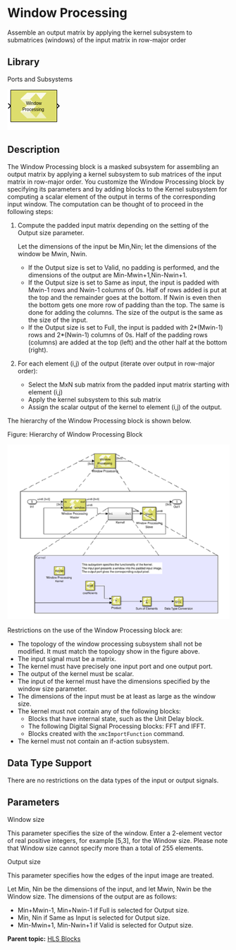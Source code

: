# Window Processing

Assemble an output matrix by applying the kernel subsystem to
submatrices (windows) of the input matrix in row-major order

## Library

Ports and Subsystems

![](./Images/block.png)

## Description

The Window Processing block is a masked subsystem for assembling an
output matrix by applying a kernel subsystem to sub matrices of the
input matrix in row-major order. You customize the Window Processing
block by specifying its parameters and by adding blocks to the Kernel
subsystem for computing a scalar element of the output in terms of the
corresponding input window. The computation can be thought of to proceed
in the following steps:

1.  Compute the padded input matrix depending on the setting of the
    Output size parameter.

    Let the dimensions of the input be Min,Nin; let the dimensions of
    the window be Mwin, Nwin.

    - If the Output size is set to Valid, no padding is performed, and
      the dimensions of the output are Min-Mwin+1,Nin-Nwin+1.
    - If the Output size is set to Same as input, the input is padded
      with Mwin-1 rows and Nwin-1 columns of 0s. Half of rows added is
      put at the top and the remainder goes at the bottom. If Nwin is
      even then the bottom gets one more row of padding than the top.
      The same is done for adding the columns. The size of the output is
      the same as the size of the input.
    - If the Output size is set to Full, the input is padded with
      2\*(Mwin-1) rows and 2\*(Nwin-1) columns of 0s. Half of the
      padding rows (columns) are added at the top (left) and the other
      half at the bottom (right).

2.  For each element (i,j) of the output (iterate over output in
    row-major order):
    - Select the MxN sub matrix from the padded input matrix starting
      with element (i,j)
    - Apply the kernel subsystem to this sub matrix
    - Assign the scalar output of the kernel to element (i,j) of the
      output.

The hierarchy of the Window Processing block is shown below.

Figure: Hierarchy of Window Processing Block

![](./Images/ogo1532103642853.png)

Restrictions on the use of the Window Processing block are:

- The topology of the window processing subsystem shall not be modified.
  It must match the topology show in the figure above.
- The input signal must be a matrix.
- The kernel must have precisely one input port and one output port.
- The output of the kernel must be scalar.
- The input of the kernel must have the dimensions specified by the
  window size parameter.
- The dimensions of the input must be at least as large as the window
  size.
- The kernel must not contain any of the following blocks:
  - Blocks that have internal state, such as the Unit Delay block.
  - The following Digital Signal Processing blocks: FFT and IFFT.
  - Blocks created with the `xmcImportFunction` command.
- The kernel must not contain an if-action subsystem.

## Data Type Support

There are no restrictions on the data types of the input or output
signals.

## Parameters

Window size

This parameter specifies the size of the window. Enter a 2-element
vector of real positive integers, for example \[5,3\], for the Window
size. Please note that Window size cannot specify more than a total of
255 elements.

Output size

This parameter specifies how the edges of the input image are treated.

Let Min, Nin be the dimensions of the input, and let Mwin, Nwin be the
Window size. The dimensions of the output are as follows:

- Min+Mwin-1, Min+Nwin-1 if Full is selected for Output size.
- Min, Nin if Same as Input is selected for Output size.
- Min-Mwin+1, Min-Nwin+1 if Valid is selected for Output size.

**Parent topic:** [HLS
Blocks](model-composer-blocks-gmf1515450958696.html)
